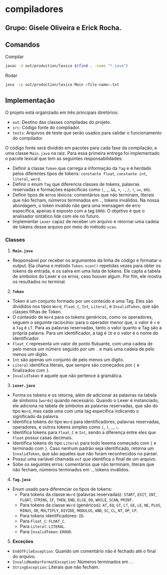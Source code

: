 # compiladores

## Grupo: Gisele Oliveira e Erick Rocha.

## Comandos

Compilar
```sh
javac -d out/production/lexico $(find . -name "*.java")
```

Rodar
```sh
java -cp out/production/lexico Main <file-name>.txt
```
## Implementação

O projeto está organizado em três principais diretórios:
- `out`: Destino das classes compiladas do projeto.
- `src`: Código fonte do compilador.
- `tests`: Arquivos de teste que serão usados para validar o funcionamento do compilador.

O código fonte será dividido em pacotes para cada fase da compilação, e uma classe `Main.java` na raiz. Para essa primeira entrega foi implementado o pacote lexical que tem as seguintes responsabilidades:

- Definir a classe `Token` que carrega a informação da `Tag` e é herdado pelos diferentes tipos de tokens: `constante float`, `constante int`, `literal`, `word`.
- Definir o enum `Tag` que diferencia classes de tokens, palavras reservadas e formações específicas como `(`, `,`, `&&`, `+`, `-`, `/`, `!`, `==`, etc.
- Definir tipos de erros léxicos: comentários que não terminam, literais que não fecham, números terminados em `.`, tokens inválidos. Na nossa abordagem, o token inválido não gera uma mensagem de erro específica, apenas é exposto com a tag `ERRO`. O objetivo é que o analisador sintático lide com ele no futuro.
- Implementar `Lexer` capaz de receber um arquivo e retornar uma cadeia de tokens desse arquivo por meio do método `scan`.

### Classes

1. **`Main.java`**
  - Responsável por receber os argumentos da linha de código e formatar o output. Ela chama o método `Token.scan()` repetidas vezes para obter os tokens da entrada, e os salva em uma lista de tokens. Ele capta a tabela de símbolos do Lexer e os erros, caso houver algum. Por fim, ele mostra os resultados no terminal.

2. **`Token`**
  - Token é um conjunto formado por um conteúdo e uma Tag. Eles são divididos nos tipos `Word`, `Float_C`, `Int`, `Literal`, e `InvalidToken`, que são classes filhas de Token.
  - O conteúdo de `Word` para os tokens genéricos, como os operadores, seguem o seguinte raciocínio: para o operador menor que, o valor é `<` e a `Tag` é `LT`. Para as palavras reservadas, tanto o valor quanto a Tag são a própria palavra. Para um identificador, a tag é `ID` e o valor é o nome do identificador.
  - `Float_C` representa um valor de ponto flutuante, com uma cadeia de pelo menos um número seguido por um `.` e mais uma cadeia de pelo menos um dígito.
  - `Int` são apenas um conjunto de pelo menos um dígito.
  - `Literal` identifica literais, que sempre são começados por `{` e finalizados com `}`.
  - `InvalidToken` é aquele que não pertence à gramática.

3. **`Lexer.java`**
  - Forma os tokens e os retorna, além de adicionar as palavras na tabela de símbolos (`words`) quando necessário. Quando o Lexer é instanciado, ele adiciona na tabela de símbolos as palavras reservadas, que são do tipo `Word`, mas cada uma com uma tag específica indicando o significado da palavra.
  - Identifica tokens do tipo `Word` para identificadores, palavras reservadas, operadores, e outros tokens simples como `(`, `)`, `,`, `;`.
  - Identifica tokens para `Float_C` e `Int`, sendo a diferença entre eles que `Float` possui casas decimais.
  - Identifica tokens do tipo `Literal` para todo lexema começado com `{` e terminado com `}`. Caso nenhum padrão seja identificado, retorna um `InvalidToken`, que são aqueles que não foram reconhecidos no parser.
  - Possui uma variável chamada `eof` que identifica o final de um arquivo.
  - Sobe os seguintes erros: comentários que não terminam, literais que não fecham, números terminados em `.`, tokens inválidos.

4. **`Tag.java`**
  - Enum usado para diferenciar os tipos de tokens:
    - Para tokens da classe `Word` (palavras reservadas): `START`, `EXIT`, `INT`, `FLOAT`, `STRING`, `IF`, `THEN`, `END`, `ELSE`, `DO`, `WHILE`, `SCAN`, `PRINT`.
    - Para tokens da classe `Word` (genéricos): `AT`, `EQ`, `GT`, `LT`, `GE`, `LE`, `NE`, `PLUS`, `MINUS`, `OR`, `MULTIPLY`, `DIVIDE`, `MODULUS`, `AND`, `SC`, `CL`, `NT`, `OP`, `CP`.
    - Para tokens identificadores: `ID`.
    - Para `Float_C`: `FLOAT_C`.
    - Para `Literal`: `LITERAL`.
    - Para `InvalidToken`: `ERROR`.

5. **Exceções**
  - `EndOfFileException`: Quando um comentário não é fechado até o final do arquivo.
  - `InvalidNumberFormatException`: Números terminados em `.`.
  - `StringException`: Literais que não fecham.


